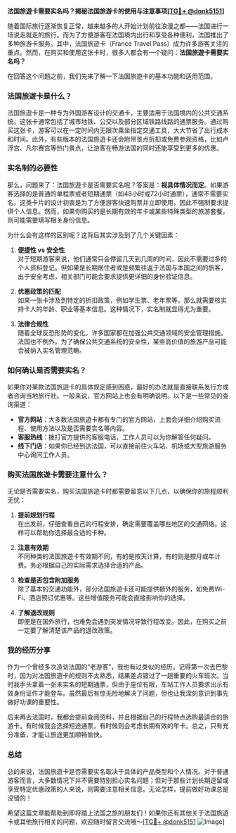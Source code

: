 **法国旅遊卡需要实名吗？揭秘法国旅游卡的使用与注意事项[[TG💪+ @donk5151](https://t.me/s/donk5151)]**

随着国际旅行逐渐恢复正常，越来越多的人开始计划前往浪漫之都——法国进行一场说走就走的旅行。而为了方便游客在法国境内出行和享受各种便利，法国推出了多种旅游卡服务。其中，法国旅遊卡（France Travel Pass）成为许多游客关注的重点。然而，在购买和使用这张卡时，很多人都会有一个疑问：**法国旅遊卡需要实名吗？**

在回答这个问题之前，我们先来了解一下法国旅遊卡的基本功能和适用范围。

### 法国旅遊卡是什么？

法国旅遊卡是一种专为外国游客设计的交通卡，主要适用于法国境内的公共交通系统。这张卡通常包括了城市地铁、公交以及部分区域铁路线路的通票服务。通过购买这张卡，游客可以在一定时间内无限次乘坐指定交通工具，大大节省了出行成本和时间。此外，有些版本的法国旅遊卡还会附带景点折扣或免费参观资格，比如卢浮宫、凡尔赛宫等热门景点，让游客在畅游法国的同时还能享受到更多的优惠。

### 实名制的必要性

那么，问题来了：法国旅遊卡是否需要实名呢？答案是：**视具体情况而定**。如果游客选择的是普通的单程票或者短期通票（如48小时或72小时通票），通常不需要实名。这类卡片的设计初衷是为了方便游客快速购票并立即使用，因此不强制要求提供个人信息。然而，如果你购买的是长期有效的年卡或某些特殊类型的旅游套餐，则可能需要填写相关身份信息。

为什么会有这样的区别呢？这背后其实涉及到了几个关键因素：

1. **便捷性 vs 安全性**  
   对于短期游客来说，他们通常只会停留几天到几周的时间，因此不需要过多的个人资料登记。但如果是长期居住者或是频繁往返于法国与本国之间的旅客，出于安全考虑，相关部门可能会要求提供更详细的身份验证信息。

2. **优惠政策的匹配**  
   如果一张卡涉及到特定的折扣政策，例如学生票、老年票等，那么就需要核实持卡人的年龄、职业等基本信息。这种情况下，实名制就显得尤为重要。

3. **法律合规性**  
   随着全球反恐形势的变化，许多国家都在加强公共交通领域的安全管理措施。法国也不例外。为了确保公共交通系统的安全性，某些高价值的旅游产品可能会被纳入实名管理范畴。

### 如何确认是否需要实名？

如果你对某款法国旅遊卡的具体规定感到困惑，最好的办法就是直接联系发行方或者咨询当地旅行社。一般来说，官方网站上也会有明确说明。以下是一些常见的查询渠道：

- **官方网站**：大多数法国旅遊卡都有专门的官方网站，上面会详细介绍购买流程、使用方法以及是否需要实名等内容。
- **客服热线**：拨打官方提供的客服电话，工作人员可以为你解答任何疑问。
- **线下门店**：如果你已经到达法国，可以直接前往火车站、机场或大型旅游服务中心询问工作人员。

### 购买法国旅遊卡需要注意什么？

无论是否需要实名，购买法国旅遊卡时都需要留意以下几点，以确保你的旅程顺利无忧：

1. **提前规划行程**  
   在出发前，仔细查看自己的行程安排，确定需要覆盖哪些地区的交通网络。这样可以帮助你选择最合适的卡种。

2. **注意有效期**  
   不同种类的法国旅遊卡有效期不同，有的是按天计算，有的则是按月或年计费。务必根据自己的实际需求选择合适的产品。

3. **检查是否包含附加服务**  
   除了基本的交通功能外，部分法国旅遊卡还可能提供额外的服务，如免费Wi-Fi、酒店预订优惠等。这些增值服务可能会直接影响你的选择。

4. **了解退改规则**  
   即便是在国外旅行，也难免会遇到突发情况导致行程改变。因此，在购买之前一定要了解清楚该产品的退改政策。

### 我的经历分享

作为一个曾经多次造访法国的“老游客”，我也有过类似的经历。记得第一次去巴黎时，因为对法国旅遊卡的规则不太熟悉，结果差点错过了一趟重要的火车班次。当时我手头拿着一张未实名的短期通票，但由于座位有限，车站工作人员要求出示有效身份证件才能登车。虽然最后有惊无险地解决了问题，但也让我深刻意识到事先做好功课的重要性。

后来再去法国时，我都会提前查阅资料，并且根据自己的行程特点选购最适合的旅游卡。有时候我会选择短途通票，有时候则会考虑长期有效的年卡。总之，只有充分准备，才能让旅途更加顺畅愉快。

### 总结

总的来说，法国旅遊卡是否需要实名取决于具体的产品类型和个人情况。对于普通游客而言，大多数情况下并不需要特别担心实名问题；但对于那些计划长期逗留或享受特定优惠政策的人来说，则需要注意相关信息。无论怎样，提前做好功课总是没错的！

希望这篇文章能帮助到即将踏上法国之旅的朋友们！如果你还有其他关于法国旅遊卡或其他旅行相关的问题，欢迎随时留言交流哦～[[TG💪+ @donk5151](https://t.me/s/donk5151) ![Image](https://i.postimg.cc/rwNCRYN7/Snipaste-2025-04-30-17-27-05.png)]
